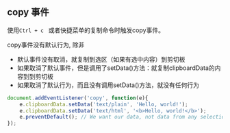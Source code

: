 
## copy 事件
使用`Ctrl + c ` 或者快捷菜单的复制命令时触发copy事件。

copy事件没有默认行为, 除非
* 默认事件没有取消，就复制到选区（如果有选中内容）到剪切板
* 如果取消了默认事件，但是调用了setData()方法：就复制clipboardData的内容到到剪切板
* 如果取消了默认行为，而且没有调用setData()方法，就没有任何行为
```js
document.addEventListener('copy', function(e){
    e.clipboardData.setData('text/plain', 'Hello, world!');
    e.clipboardData.setData('text/html', '<b>Hello, world!</b>');
    e.preventDefault(); // We want our data, not data from any selection, to be written to the clipboard
});
```